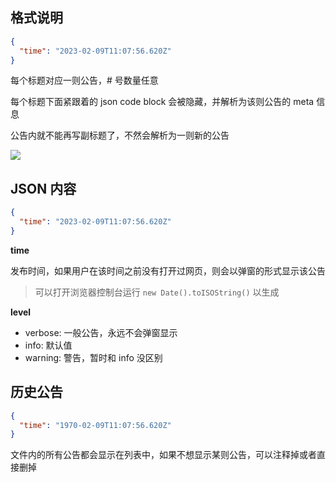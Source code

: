 <!-- 可以写注释，会过滤掉，但暂不支持 HTML 标签（摆烂） -->

## 格式说明

```json
{
  "time": "2023-02-09T11:07:56.620Z"
}
```

每个标题对应一则公告，# 号数量任意

每个标题下面紧跟着的 json code block 会被隐藏，并解析为该则公告的 meta 信息

公告内就不能再写副标题了，不然会解析为一则新的公告

![](android-chrome-512x512.png)

## JSON 内容

```json
{
  "time": "2023-02-09T11:07:56.620Z"
}
```

**time**

发布时间，如果用户在该时间之前没有打开过网页，则会以弹窗的形式显示该公告

> 可以打开浏览器控制台运行 `new Date().toISOString()` 以生成

**level**

- verbose: 一般公告，永远不会弹窗显示
- info: 默认值
- warning: 警告，暂时和 info 没区别

## 历史公告

```json
{
  "time": "1970-02-09T11:07:56.620Z"
}
```

文件内的所有公告都会显示在列表中，如果不想显示某则公告，可以注释掉或者直接删掉
